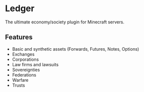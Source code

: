 # Ledger
The ultimate economy/society plugin for Minecraft servers.

## Features
- Basic and synthetic assets (Forwards, Futures, Notes, Options)
- Exchanges
- Corporations
- Law firms and lawsuits
- Sovereignties
- Federations
- Warfare
- Trusts

